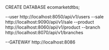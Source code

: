 CREATE DATABASE ecomarketdtbs;

--user
http://localhost:8050/api/v1/users
--sale
http://localhost:9090/api/v1/sale
--product
http://localhost:8060/api/v1/product
--branch
http://localhost:8070/api/v1/branches


--GATEWAY
http://localhost:8086